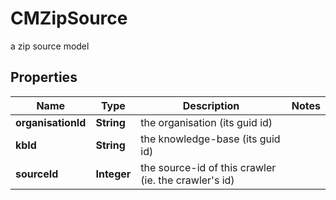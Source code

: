 

# CMZipSource

a zip source model

## Properties

| Name | Type | Description | Notes |
|------------ | ------------- | ------------- | -------------|
|**organisationId** | **String** | the organisation (its guid id) |  |
|**kbId** | **String** | the knowledge-base (its guid id) |  |
|**sourceId** | **Integer** | the source-id of this crawler (ie. the crawler&#39;s id) |  |



